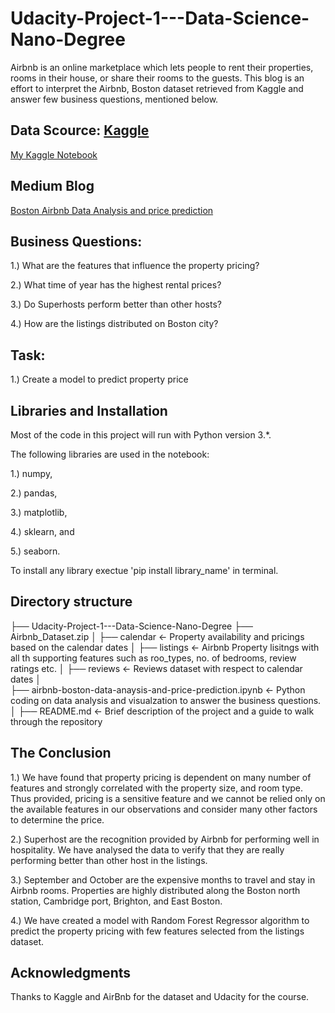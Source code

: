 # Udacity-Project-1---Data-Science-Nano-Degree
Airbnb is an online marketplace which lets people to rent their properties, rooms in their house, or share their rooms to the guests. This blog is an effort to interpret the Airbnb, Boston dataset retrieved from Kaggle and answer few business questions, mentioned below.

## Data Scource: [Kaggle](https://www.kaggle.com/airbnb/boston)

[My Kaggle Notebook](https://www.kaggle.com/suveesh/airbnb-boston-data-anaysis-and-price-prediction)

## Medium Blog
[Boston Airbnb Data Analysis and price prediction](https://suveesh-m92.medium.com/boston-airbnb-data-analysis-and-price-prediction-5473f9726dbe)

## Business Questions:
1.) What are the features that influence the property pricing?

2.) What time of year has the highest rental prices?

3.) Do Superhosts perform better than other hosts?

4.) How are the listings distributed on Boston city?

## Task:
1.) Create a model to predict property price

## Libraries and Installation

Most of the code in this project will run with Python version 3.*. 


The following libraries are used in the notebook: 

1.) numpy, 

2.) pandas, 

3.) matplotlib, 

4.) sklearn, and 

5.) seaborn. 

To install any library exectue 'pip install library_name' in terminal.

## Directory structure

├── Udacity-Project-1---Data-Science-Nano-Degree
├── Airbnb_Dataset.zip
│   ├── calendar                                                 <- Property availability and pricings based on the calendar dates
│   ├── listings                                                 <- Airbnb Property lisitngs with all th supporting features such as roo_types, no. of bedrooms, review ratings etc.
│   ├── reviews                                                  <- Reviews dataset with respect to calendar dates
│   
├── airbnb-boston-data-anaysis-and-price-prediction.ipynb        <- Python coding on data analysis and visualzation to answer the business questions.
│
├── README.md                                                    <- Brief description of the project and a guide to walk through the repository


## The Conclusion

1.) We have found that property pricing is dependent on many number of features and strongly correlated with the property size, and room type. Thus provided, pricing is a sensitive feature and we cannot be relied only on the available features in our observations and consider many other factors to determine the price.
   
2.) Superhost are the recognition provided by Airbnb for performing well in hospitality. We have analysed the data to verify that they are really performing better than other host in the listings.
   
3.) September and October are the expensive months to travel and stay in Airbnb rooms. Properties are highly distributed along the Boston north station, Cambridge port, Brighton, and East Boston.
   
4.) We have created a model with Random Forest Regressor algorithm to predict the property pricing with few features selected from the listings dataset.

## Acknowledgments

Thanks to Kaggle and AirBnb for the dataset and Udacity for the course.
